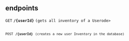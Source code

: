 ## endpoints

<summary><code>GET</code> <code><b>/{userId}</b></code> <code>(gets all inventory of a Userode></summary>

<summary><code>POST</code> <code><b>/{userId}</b></code> <code>(creates a new user Inventory in the database)</code></summary>

<!-- ------------------------------------------------------------------------------------------

#### Creating new/overwriting existing stubs & proxy configs

<details>
 <summary><code>POST</code> <code><b>/</b></code> <code>(overwrites all in-memory stub and/or proxy-config)</code></summary>

##### Parameters

> | name      |  type     | data type               | description                                                           |
> |-----------|-----------|-------------------------|-----------------------------------------------------------------------|
> | None      |  required | object (JSON or YAML)   | N/A  |


##### Responses

> | http code     | content-type                      | response                                                            |
> |---------------|-----------------------------------|---------------------------------------------------------------------|
> | `201`         | `text/plain;charset=UTF-8`        | `Configuration created successfully`                                |
> | `400`         | `application/json`                | `{"code":"400","message":"Bad Request"}`                            |
> | `405`         | `text/html;charset=utf-8`         | None                                                                |

##### Example cURL

> ```javascript
>  curl -X POST -H "Content-Type: application/json" --data @post.json http://localhost:8889/
> ```

</details>

------------------------------------------------------------------------------------------ -->
